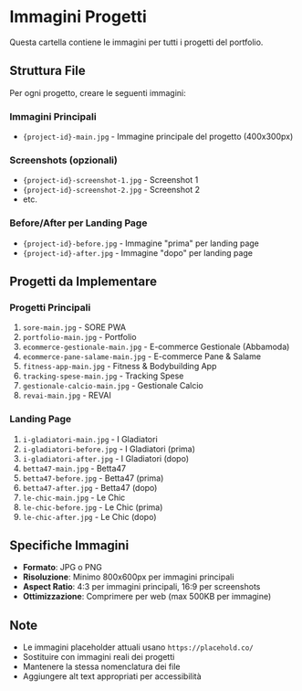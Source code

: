 # Immagini Progetti

Questa cartella contiene le immagini per tutti i progetti del portfolio.

## Struttura File

Per ogni progetto, creare le seguenti immagini:

### Immagini Principali
- `{project-id}-main.jpg` - Immagine principale del progetto (400x300px)

### Screenshots (opzionali)
- `{project-id}-screenshot-1.jpg` - Screenshot 1
- `{project-id}-screenshot-2.jpg` - Screenshot 2
- etc.

### Before/After per Landing Page
- `{project-id}-before.jpg` - Immagine "prima" per landing page
- `{project-id}-after.jpg` - Immagine "dopo" per landing page

## Progetti da Implementare

### Progetti Principali
1. `sore-main.jpg` - SORE PWA
2. `portfolio-main.jpg` - Portfolio
3. `ecommerce-gestionale-main.jpg` - E-commerce Gestionale (Abbamoda)
4. `ecommerce-pane-salame-main.jpg` - E-commerce Pane & Salame
5. `fitness-app-main.jpg` - Fitness & Bodybuilding App
6. `tracking-spese-main.jpg` - Tracking Spese
7. `gestionale-calcio-main.jpg` - Gestionale Calcio
8. `revai-main.jpg` - REVAI

### Landing Page
1. `i-gladiatori-main.jpg` - I Gladiatori
2. `i-gladiatori-before.jpg` - I Gladiatori (prima)
3. `i-gladiatori-after.jpg` - I Gladiatori (dopo)
4. `betta47-main.jpg` - Betta47
5. `betta47-before.jpg` - Betta47 (prima)
6. `betta47-after.jpg` - Betta47 (dopo)
7. `le-chic-main.jpg` - Le Chic
8. `le-chic-before.jpg` - Le Chic (prima)
9. `le-chic-after.jpg` - Le Chic (dopo)

## Specifiche Immagini

- **Formato**: JPG o PNG
- **Risoluzione**: Minimo 800x600px per immagini principali
- **Aspect Ratio**: 4:3 per immagini principali, 16:9 per screenshots
- **Ottimizzazione**: Comprimere per web (max 500KB per immagine)

## Note

- Le immagini placeholder attuali usano `https://placehold.co/`
- Sostituire con immagini reali dei progetti
- Mantenere la stessa nomenclatura dei file
- Aggiungere alt text appropriati per accessibilità
